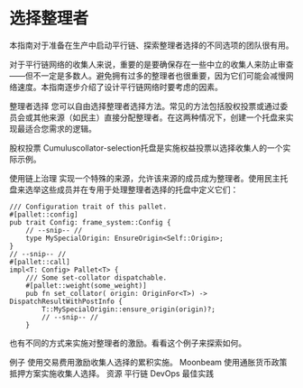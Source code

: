 # 选择整理者
本指南对于准备在生产中启动平行链、探索整理者选择的不同选项的团队很有用。

对于平行链网络的收集人来说，重要的是要确保存在一些中立的收集人来防止审查——但不一定是多数人。避免拥有过多的整理者也很重要，因为它们可能会减慢网络速度。本指南逐步介绍了设计平行链网络时要考虑的因素。

整理者选择
您可以自由选择整理者选择方法。常见的方法包括股权投票或通过委员会或其他来源（如民主）直接分配整理者。在这两种情况下，创建一个托盘来实现最适合您需求的逻辑。

股权投票
Cumuluscollator-selection托盘是实施权益投票以选择收集人的一个实际示例。

使用链上治理
实现一个特殊的来源，允许该来源的成员成为整理者。使用民主托盘来选举这些成员并在专用于处理整理者选择的托盘中定义它们：

    /// Configuration trait of this pallet.
	#[pallet::config]
	pub trait Config: frame_system::Config {
        // --snip-- //
        type MySpecialOrigin: EnsureOrigin<Self::Origin>;
    }
    // --snip-- //
    #[pallet::call]
	impl<T: Config> Pallet<T> {
		/// Some set-collator dispatchable.
		#[pallet::weight(some_weight)]
		pub fn set_collator( origin: OriginFor<T>) -> DispatchResultWithPostInfo {
            T::MySpecialOrigin::ensure_origin(origin)?;
            // --snip-- //
        }

也有不同的方式来实施对整理者的激励。看看这个例子来探索如何。

例子
使用交易费用激励收集人选择的累积实施。
Moonbeam 使用通胀货币政策抵押方案实施收集人选择。
资源
平行链 DevOps 最佳实践
